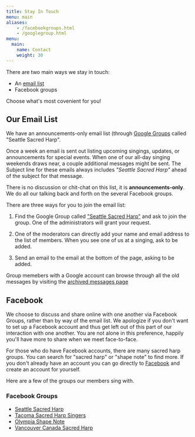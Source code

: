 ```yaml
---
title: Stay In Touch
menu: main
aliases:
    - /facebookgroups.html
    - /googlegroup.html
menu:
  main:
    name: Contact
    weight: 30
---
```

There are two main ways we stay in touch:

 - An [email list](https://groups.google.com/search?q=Seattle%20Sacred%20Harp&inOrg=false)
 - Facebook groups

Choose what's most covenient for you!

## Our Email List
We have an announcements-only email list (through [Google Groups](https://groups.google.com/g/seattlesacredharp) called "Seattle Sacred Harp". 

Once a week an email is sent out listing upcoming singings, updates, or announcements for special events. When one of our all-day singing weekends draws near, a couple additional messages might be sent. The Subject line for these emails always includes *"Seattle Sacred Harp"* ahead of the subject for that message.

There is no discussion or chit-chat on this list, it is **announcements-only**. We do all our talking back and forth on the several Facebook groups.

There are three ways for you to join the email list:

1. Find the Google Group called ["Seattle Sacred Harp"](https://groups.google.com/g/seattlesacredharp) and ask to join the group. One of the administrators will grant your request.

2. One of the moderators can directly add your name and email address to the list of members. When you see one of us at a singing, ask to be added.

3. Send an email to the email at the bottom of the page, asking to be added.

Group memebers with a Google account can browse through all the old messages by visiting the [archived messages page](https://groups.google.com/forum/#!forum/seattlesacredharp)

## Facebook
We choose to discuss and share online with one another via Facebook Groups, rather than by way of the email list. We apologize if you don't want to set up a Facebook account and thus get left out of this part of our interaction with one another. You are not alone in this preference, happily you'll have more to share when we meet face-to-face.

For those who do have Facebook accounts, there are many sacred harp groups. You can search for "sacred harp" or "shape note" to find more. If you don't already have an account you can go directly to [Facebook](https://www.facebook.com/) and create an account for yourself. 

Here are a few of the groups our members sing with.

### Facebook Groups
- [Seattle Sacred Harp](https://www.facebook.com/groups/50143802248/)
- [Tacoma Sacred Harp Singers](https://www.facebook.com/groups/120742284716703/)
- [Olympia Shape Note](https://www.facebook.com/groups/209263802422031/)
- [Vancouver Canada Sacred Harp](https://www.facebook.com/groups/VancouverBC.SacredHarp/)
